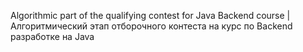 Algorithmic part of the qualifying contest for Java Backend course | Алгоритмический этап отборочного контеста на курс по Backend разработке на Java
